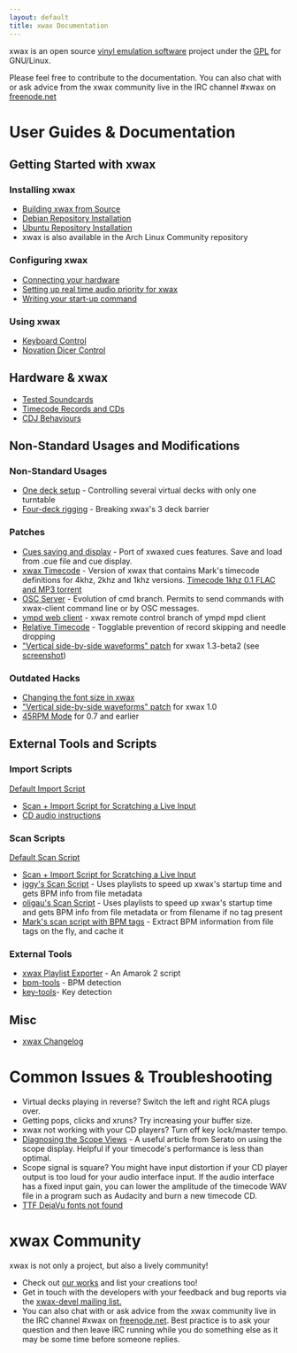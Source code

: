 ```yaml
---
layout: default
title: xwax Documentation
---
```


xwax is an open source [vinyl emulation software](http://en.wikipedia.org/wiki/Vinyl_emulation_software) project under the [GPL](http://en.wikipedia.org/wiki/Gpl) for GNU/Linux.

Please feel free to contribute to the documentation. You can also chat with or ask advice from the xwax community live in the IRC channel #xwax on [freenode.net](https://webchat.freenode.net/)

# User Guides & Documentation

## Getting Started with xwax

### Installing xwax

  * [Building xwax from Source](/build_xwax_from_source)
  * [Debian Repository Installation](/debian_installation)
  * [Ubuntu Repository Installation](/ubuntu_installation)
  * xwax is also available in the Arch Linux Community repository

### Configuring xwax

  * [Connecting your hardware](/connecting_your_hardware)
  * [Setting up real time audio priority for xwax](/setting_up_real_time_audio_priority_for_xwax)
  * [Writing your start-up command](/writing_your_start-up_command)

### Using xwax

  * [Keyboard Control](/keyboard_control)
  * [Novation Dicer Control](/novation_dicer_control)

## Hardware & xwax

  * [Tested Soundcards](/list_of_soundcards)
  * [Timecode Records and CDs](/timecode_records_and_cds)
  * [CDJ Behaviours](/cdj_behaviors)

## Non-Standard Usages and Modifications

### Non-Standard Usages

  * [One deck setup](/one_deck_setup) - Controlling several virtual decks with only one turntable
  * [Four-deck rigging](/four-deck_rigging) - Breaking xwax's 3 deck barrier

### Patches

  * [Cues saving and display](https://github.com/oligau/xwax-1.5-xwaxed-cues) - Port of xwaxed cues features. Save and load from .cue file and cue display.
  * [xwax Timecode](https://github.com/oligau/xwax-1.5-timecode) - Version of xwax that contains Mark's timecode definitions for 4khz, 2khz and 1khz versions. [Timecode 1khz 0.1 FLAC and MP3 torrent](http://oscille.ca/tracker/xwax-timecode-0.1.zip.torrent)
  * [OSC Server](https://github.com/oligau/xwax-1.5-osc) - Evolution of cmd branch. Permits to send commands with xwax-client command line or by OSC messages.
  * [ympd web client](https://github.com/oligau/ympd-xwax) - xwax remote control branch of ympd mpd client
  * [Relative Timecode](/relative_timecode) - Togglable prevention of record skipping and needle dropping
  * ["Vertical side-by-side waveforms" patch](http://pastebin.fr/pastebin.php?dl=24065) for xwax 1.3-beta2 (see [screenshot](http://twitpic.com/6suvkn))

### Outdated Hacks

  * [Changing the font size in xwax](/changing_the_font_size_in_xwax)
  * ["Vertical side-by-side waveforms" patch](http://pastebin.fr/pastebin.php?dl=22474) for xwax 1.0
  * [45RPM Mode](/45rpm_mode) for 0.7 and earlier


## External Tools and Scripts

### Import Scripts

[Default Import Script](/default_import_script)

  * [Scan + Import Script for Scratching a Live Input](/modified_script_for_live_mic_input)
  * [CD audio instructions](/setting_up_the_cd_audio_importer)

### Scan Scripts

[Default Scan Script](/default_scan_script)

  * [Scan + Import Script for Scratching a Live Input](/modified_script_for_live_mic_input)
  * [iggy's Scan Script](/iggy_s_scan_script) - Uses playlists to speed up xwax's startup time and gets BPM info from file metadata
  * [oligau's Scan Script](/oligau_s_scan_script) - Uses playlists to speed up xwax's startup time and gets BPM info from file metadata or from filename if no tag present
  * [Mark's scan script with BPM tags](/mark_scan_tags) - Extract BPM information from file tags on the fly, and cache it

### External Tools

  * [xwax Playlist Exporter](/xwax_playlist_exporter) - An Amarok 2 script
  * [bpm-tools](/bpm-tools) - BPM detection
  * [key-tools](http://www.pogo.org.uk/~mark/key-tools/)- Key detection

## Misc

  * [xwax Changelog](xwax_changelog)

# Common Issues & Troubleshooting

  * Virtual decks playing in reverse? Switch the left and right RCA plugs over.
  * Getting pops, clicks and xruns? Try increasing your buffer size.
  * xwax not working with your CD players? Turn off key lock/master tempo.
  * [Diagnosing the Scope Views](http://serato.com/articles/scratchlive/2781/diagnosing-the-scope-views) - A useful article from Serato on using the scope display. Helpful if your timecode's performance is less than optimal.
  * Scope signal is square? You might have input distortion if your CD player output is too loud for your audio interface input. If the audio interface has a fixed input gain, you can lower the amplitude of the timecode WAV file in a program such as Audacity and burn a new timecode CD.
  * [TTF DejaVu fonts not found](/ttf_dejavu_fonts_not_found)

# xwax Community

xwax is not only a project, but also a lively community!

  * Check out [our works](/our_works) and list your creations too!
  * Get in touch with the developers with your feedback and bug reports via the [xwax-devel mailing list.](https://lists.sourceforge.net/lists/listinfo/xwax-devel)
  * You can also chat with or ask advice from the xwax community live in the IRC channel #xwax on [freenode.net](https://webchat.freenode.net). Best practice is to ask your question and then leave IRC running while you do something else as it may be some time before someone replies.
